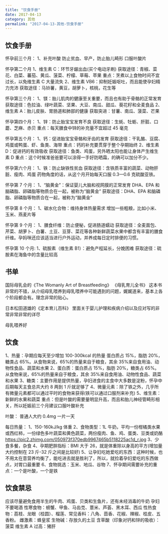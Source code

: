```yaml
---
title: "饮食手册"
date: 2017-04-13
category: 其他
permalink: "2017-04-13-其他-饮食手册"
---
```

## 饮食手册

怀孕前三个月：
1、补充叶酸
防止贫血、早产，防止胎儿畸形
口服叶酸片

怀孕第二个月
1、维生素 C：环节牙龈出血(买个电动牙刷)
获取途径：青椒、菜花、白菜、蕃茄、黄瓜、菠菜、柠檬、草莓、苹果
重点：烹煮以上食物时间不宜过长，以免维生素 C 大量流失
2、维生素 VB6：抑制妊娠呕吐，而且能使孕妇精力充沛
获取途径：马铃薯，黄豆，胡萝卜，核桃，花生等

怀孕第三个月：
1、镁：胎儿肌肉的健康至关重要，而且也有助于骨骼的正常发育
获取途径：色拉油、绿叶蔬菜、坚果、大豆、南瓜、甜瓜、葵花籽和全麦食品
2、维生素 A：胎儿皮肤、胃肠道和肺部的健康
获取突进：甘薯、南瓜、菠菜、芒果

怀孕第四个月：
1、锌：防止胎宝宝发育不良
获取途径：生蚝、牡蛎、肝脏、口蘑、芝麻、赤贝
重点：每天膳食中锌的补充量不宜超过 45 毫克

怀孕第五个月：
1、钙：促进胎宝宝骨骼和牙齿的发育
获取途径：干乳酪、豆腐、鸡蛋或鸭蛋、虾、鱼类、海带
重点：钙的补充要贯穿于整个孕期始终
2、维生素 D：促进钙的有效吸收
获取途径：鱼类、鸡蛋，另外晒太阳也能让身体产生维生素 D
重点：这个时候准爸爸要可以涂得一手好防晒霜，的确可以加分不少。

怀孕第六个月：
1、铁：防止缺铁性贫血
获取途径：含铁质丰富的蔬菜、动物肝脏、瘦肉、鸡蛋
药物角度的话，从这个月开始每天口服 0.3—0.6 克硫酸亚铁。

怀孕第 7 个月：
1、“脑黄金”：保证婴儿大脑和视网膜的正常发育
DHA、EPA 和脑磷脂、卵磷脂等物质合在一起，被称为“脑黄金”
获取途径：DHA、EPA 和脑磷脂、卵磷脂等物质合在一起，被称为“脑黄金”

怀孕第 8 个月：
1、碳水化合物：维持身体热量需求
增加一些粗粮，比如小米、玉米、燕麦片等

怀孕第 9 个月：
1、膳食纤维：防止便秘，促进肠道蠕动
获取途径：全麦面包、芹菜、胡萝卜、白薯、土豆、豆芽、菜花等各种新鲜蔬菜水果中都含有丰富的膳食纤维。孕妈咪还应该适当进行户外运动，并养成每日定时排便的习惯。

怀孕第 10 个月:
1、硫胺素（维生素 B1）：避免产程延长，分娩困难
获取途径：硫胺素在海鱼中的含量比较高

## 书单

国际母乳会的《The Womanly Art of Breastfeeding》
《母乳育儿全书》
这本书非常的不错，从介绍母乳喂养到母乳喂养中可能遇到的问题，娓娓道来，基本上各个阶段都会有。理念非常的贴心。

日本松田道雄的《定本育儿百科》
里面关于婴儿护理和疾病介绍以及应对写的非常非常非常的详尽

母乳喂养好

## 饮食

1、热量：孕期应每天至少增加 100-300kcal 的热量
蛋白质占 15%，脂肪 20%，糖类占 65%。从食物来说，65%的热量来自于粮食，其余 35%来自食用油、动物性食品、蔬菜和水果
2、蛋白质：蛋白质占 15%，脂肪 20%，糖类占 65%。从食物来说，65%的热量来自于粮食，其余 35%来自食用油、动物性食品、蔬菜和水果
3、糖类：主要作用是提供热量，孕妇进食的主食中大多数是淀粉，怀孕中后期每天主食总共大约 8 两到 1 斤就足够了
4、微量元素：除了铁之外，几乎所有微量元素都可以通过平时的食物来获得(铁可以通过口服剂来补充)
5、维生素：新鲜的水果和蔬菜
重点：但是叶酸的需要量明显升高，而且和胎儿神经管畸形相关，所以妊娠前三个月建议口服叶酸补充

叶酸：
普通人大约 0.4mg 一片一天

每日热量：
1、150-160kJ/kg 体重
2、食物类型：1L 牛奶，平均一份柑橘类水果或西红柿，一份绿色多叶蔬菜和黄色蔬菜，两份瘦肉、鱼、鸡、蛋类、豆类或奶酪
https://pic2.zhimg.com/050973f370edb9967465b5118225ac1d_r.jpg
3、少食多餐，杂食
4、孕期肥胖指标：BMI 大于 26，就是体重除以身高的平方(增加量大约控制在 23 斤-32 斤之间是比较好)
5、让孕妇吃她爱吃的东西：这种时候，也不用太在意营养均衡了，能吃进去就是胜利了，所以，就捡着孕妇爱吃的东西做点，对胃口最重要
6、食物挑选：玉米、地瓜、谷物
7、怀孕期间需要补充的重点：一个是叶酸，一个是铁

## 饮食禁忌

应该尽量避免食用半生的牛肉、鸡蛋、贝类和生鱼片，还有未经消毒的牛奶
孕妇不要喝酒
性寒食物：螃蟹、甲鱼、马齿苋、薏米、芦荟、黑木耳、西瓜
性热食物：荔枝、龙眼（桂圆）、榴莲、常见香料：八角、茴香、花椒、辣椒、桂皮、五香粉。
雌激素：蜂皇浆
生物碱：存放久的土豆
含草酸（印象对钙和锌的吸收）：菠菜
维生素 A 过高：猪肝